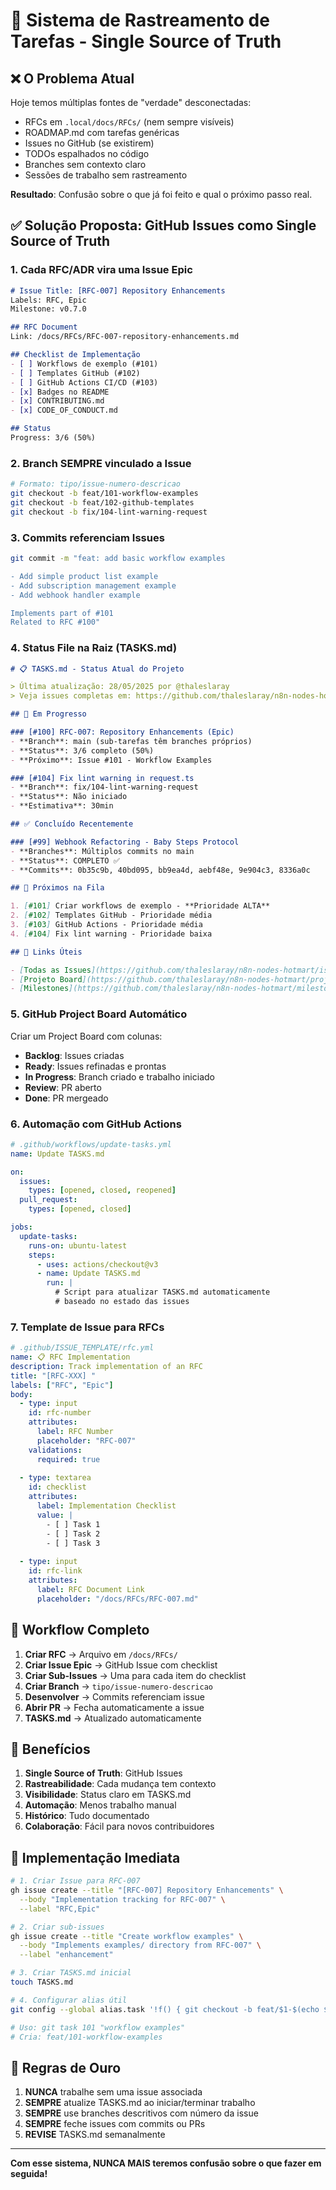 # 🎯 Sistema de Rastreamento de Tarefas - Single Source of Truth

## ❌ O Problema Atual

Hoje temos múltiplas fontes de "verdade" desconectadas:
- RFCs em `.local/docs/RFCs/` (nem sempre visíveis)
- ROADMAP.md com tarefas genéricas
- Issues no GitHub (se existirem)
- TODOs espalhados no código
- Branches sem contexto claro
- Sessões de trabalho sem rastreamento

**Resultado**: Confusão sobre o que já foi feito e qual o próximo passo real.

## ✅ Solução Proposta: GitHub Issues como Single Source of Truth

### 1. **Cada RFC/ADR vira uma Issue Epic**

```markdown
# Issue Title: [RFC-007] Repository Enhancements
Labels: RFC, Epic
Milestone: v0.7.0

## RFC Document
Link: /docs/RFCs/RFC-007-repository-enhancements.md

## Checklist de Implementação
- [ ] Workflows de exemplo (#101)
- [ ] Templates GitHub (#102)  
- [ ] GitHub Actions CI/CD (#103)
- [x] Badges no README
- [x] CONTRIBUTING.md
- [x] CODE_OF_CONDUCT.md

## Status
Progress: 3/6 (50%)
```

### 2. **Branch SEMPRE vinculado a Issue**

```bash
# Formato: tipo/issue-numero-descricao
git checkout -b feat/101-workflow-examples
git checkout -b feat/102-github-templates
git checkout -b fix/104-lint-warning-request
```

### 3. **Commits referenciam Issues**

```bash
git commit -m "feat: add basic workflow examples

- Add simple product list example
- Add subscription management example
- Add webhook handler example

Implements part of #101
Related to RFC #100"
```

### 4. **Status File na Raiz (TASKS.md)**

```markdown
# 📋 TASKS.md - Status Atual do Projeto

> Última atualização: 28/05/2025 por @thaleslaray
> Veja issues completas em: https://github.com/thaleslaray/n8n-nodes-hotmart/issues

## 🚧 Em Progresso

### [#100] RFC-007: Repository Enhancements (Epic)
- **Branch**: main (sub-tarefas têm branches próprios)
- **Status**: 3/6 completo (50%)
- **Próximo**: Issue #101 - Workflow Examples

### [#104] Fix lint warning in request.ts
- **Branch**: fix/104-lint-warning-request
- **Status**: Não iniciado
- **Estimativa**: 30min

## ✅ Concluído Recentemente

### [#99] Webhook Refactoring - Baby Steps Protocol
- **Branches**: Múltiplos commits no main
- **Status**: COMPLETO ✅
- **Commits**: 0b35c9b, 40bd095, bb9ea4d, aebf48e, 9e904c3, 8336a0c

## 📅 Próximos na Fila

1. [#101] Criar workflows de exemplo - **Prioridade ALTA**
2. [#102] Templates GitHub - Prioridade média
3. [#103] GitHub Actions - Prioridade média
4. [#104] Fix lint warning - Prioridade baixa

## 🔗 Links Úteis

- [Todas as Issues](https://github.com/thaleslaray/n8n-nodes-hotmart/issues)
- [Projeto Board](https://github.com/thaleslaray/n8n-nodes-hotmart/projects/1)
- [Milestones](https://github.com/thaleslaray/n8n-nodes-hotmart/milestones)
```

### 5. **GitHub Project Board Automático**

Criar um Project Board com colunas:
- **Backlog**: Issues criadas
- **Ready**: Issues refinadas e prontas
- **In Progress**: Branch criado e trabalho iniciado
- **Review**: PR aberto
- **Done**: PR mergeado

### 6. **Automação com GitHub Actions**

```yaml
# .github/workflows/update-tasks.yml
name: Update TASKS.md

on:
  issues:
    types: [opened, closed, reopened]
  pull_request:
    types: [opened, closed]

jobs:
  update-tasks:
    runs-on: ubuntu-latest
    steps:
      - uses: actions/checkout@v3
      - name: Update TASKS.md
        run: |
          # Script para atualizar TASKS.md automaticamente
          # baseado no estado das issues
```

### 7. **Template de Issue para RFCs**

```yaml
# .github/ISSUE_TEMPLATE/rfc.yml
name: 📋 RFC Implementation
description: Track implementation of an RFC
title: "[RFC-XXX] "
labels: ["RFC", "Epic"]
body:
  - type: input
    id: rfc-number
    attributes:
      label: RFC Number
      placeholder: "RFC-007"
    validations:
      required: true
      
  - type: textarea
    id: checklist
    attributes:
      label: Implementation Checklist
      value: |
        - [ ] Task 1
        - [ ] Task 2
        - [ ] Task 3
      
  - type: input
    id: rfc-link
    attributes:
      label: RFC Document Link
      placeholder: "/docs/RFCs/RFC-007.md"
```

## 🔄 Workflow Completo

1. **Criar RFC** → Arquivo em `/docs/RFCs/`
2. **Criar Issue Epic** → GitHub Issue com checklist
3. **Criar Sub-Issues** → Uma para cada item do checklist
4. **Criar Branch** → `tipo/issue-numero-descricao`
5. **Desenvolver** → Commits referenciam issue
6. **Abrir PR** → Fecha automaticamente a issue
7. **TASKS.md** → Atualizado automaticamente

## 🎯 Benefícios

1. **Single Source of Truth**: GitHub Issues
2. **Rastreabilidade**: Cada mudança tem contexto
3. **Visibilidade**: Status claro em TASKS.md
4. **Automação**: Menos trabalho manual
5. **Histórico**: Tudo documentado
6. **Colaboração**: Fácil para novos contribuidores

## 🚀 Implementação Imediata

```bash
# 1. Criar Issue para RFC-007
gh issue create --title "[RFC-007] Repository Enhancements" \
  --body "Implementation tracking for RFC-007" \
  --label "RFC,Epic"

# 2. Criar sub-issues
gh issue create --title "Create workflow examples" \
  --body "Implements examples/ directory from RFC-007" \
  --label "enhancement"

# 3. Criar TASKS.md inicial
touch TASKS.md

# 4. Configurar alias útil
git config --global alias.task '!f() { git checkout -b feat/$1-$(echo $2 | tr " " "-" | tr "[:upper:]" "[:lower:]"); }; f'

# Uso: git task 101 "workflow examples"
# Cria: feat/101-workflow-examples
```

## 📝 Regras de Ouro

1. **NUNCA** trabalhe sem uma issue associada
2. **SEMPRE** atualize TASKS.md ao iniciar/terminar trabalho
3. **SEMPRE** use branches descritivos com número da issue
4. **SEMPRE** feche issues com commits ou PRs
5. **REVISE** TASKS.md semanalmente

---

**Com esse sistema, NUNCA MAIS teremos confusão sobre o que fazer em seguida!**